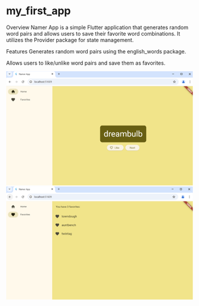 # my_first_app

Overview
Namer App is a simple Flutter application that generates random word pairs and allows users to save their favorite word combinations. It utilizes the Provider package for state management.

Features
Generates random word pairs using the english_words package.

Allows users to like/unlike word pairs and save them as favorites.

![ss1.PNG](ss1.PNG)
![ss2.PNG](ss2.PNG)